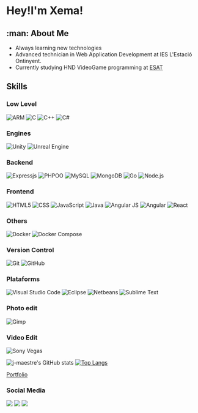 <h1>Hey!I'm Xema!</h1>


<h2>:man:&nbsp;About Me</h2>


- Always learning new technologies
- Advanced technician in Web Application Development at IES L'Estació Ontinyent.
- Currently studying HND VideoGame programming at <a href="https://www.esat.es/">ESAT</a>

<h2>Skills</h2>

<h3>Low Level</h3>

![ARM](https://img.shields.io/badge/ARM-Assembler-blue)
![C](https://img.shields.io/badge/-C-blue)
![C++](https://img.shields.io/badge/-c++-00599C?logo=cplusplus&logoColor=white&style=for-the-badge)
![C#](https://img.shields.io/badge/-C%23-brightgreen)


<h3>Engines</h3>

![Unity](https://img.shields.io/badge/Unity%20Engine-57b9d3.svg?style=flat&logo=unity)
![Unreal Engine](https://img.shields.io/badge/unrealengine-%23313131.svg?style=for-the-badge&logo=unrealengine&logoColor=white)

<h3>Backend</h3>

![Expressjs](https://img.shields.io/badge/-ExpressJS-333333?style=flat)
![PHPOO](  https://img.shields.io/badge/-PHP%20OO-333333?style=flat&logo=php)
![MySQL](https://img.shields.io/badge/-MySQL-333333?style=flat&logo=mysql)
![MongoDB](https://img.shields.io/badge/-MongoDB-333333?style=flat&logo=mongodb)
![Go](https://img.shields.io/badge/-Go-333333?style=flat&logo=go)
![Node.js](https://img.shields.io/badge/-Node.js-333333?style=flat&logo=node.js)

<h3>Frontend</h3>
 
![HTML5](https://img.shields.io/badge/-HTML5-333333?style=flat&logo=HTML5)
![CSS](https://img.shields.io/badge/-CSS-333333?style=flat&logo=CSS3&logoColor=1572B6)
![JavaScript](https://img.shields.io/badge/-JavaScript-333333?style=flat&logo=javascript)
![Java](https://img.shields.io/badge/-Java-333333?style=flat&logo=Java&logoColor=007396)
![Angular JS](https://img.shields.io/badge/-Angularjs-333333?style=flat&logo=angularjs)
![Angular](https://img.shields.io/badge/-Angular-333333?style=flat&logo=angular)
![React](https://img.shields.io/badge/-React-333333?style=flat&logo=react)

<h3>Others</h3> 

![Docker](https://img.shields.io/badge/-Docker-333333?style=flat&logo=docker)
![Docker Compose](https://img.shields.io/badge/-Docker%20Compose-333333?style=flat&logo=sublime-&logoColor=2C2255)

<h3>Version Control</h3>

![Git](https://img.shields.io/badge/-Git-333333?style=flat&logo=git)
![GitHub](https://img.shields.io/badge/-GitHub-333333?style=flat&logo=github)

<h3>Plataforms</h3>

![Visual Studio Code](https://img.shields.io/badge/-Visual%20Studio%20Code-333333?style=flat&logo=visual-studio-code&logoColor=007ACC)
![Eclipse](https://img.shields.io/badge/-Eclipse-333333?style=flat&logo=eclipse-ide&logoColor=2C2255)
![Netbeans](https://img.shields.io/badge/-Netbeans-333333?style=flat&logo=netbeans&logoColor=2C2255)
![Sublime Text](https://img.shields.io/badge/-Sublime%20Text-333333?style=flat&logo=sublime-&logoColor=2C2255)

<h3>Photo edit</h3>

![Gimp](https://img.shields.io/badge/-Gimp-333333?style=flat&logo=gimp)

<h3>Video Edit</h3>

![Sony Vegas](https://img.shields.io/badge/-Sony%20Vegas-333333?style=flat&logo=sublime-&logoColor=2C2255)

![j-maestre's GitHub stats](https://github-readme-stats.vercel.app/api?username=j-maestre&show_icons=true&theme=gruvbox)
[![Top Langs](https://github-readme-stats.vercel.app/api/top-langs/?username=j-maestre&layout=compact&theme=gruvbox&show_icons=true)](https://github.com/j-maestre/github-readme-stats)

[Portfolio](https://maestrequi.neocities.org)


<h3>Social Media</h3>

<img src="https://img.shields.io/badge/Xema Maestre Quiles%20-%230077B5.svg?&style=for-the-badge&logo=linkedin&logoColor=white"/> 
<img src="https://img.shields.io/badge/xema.maestre%20-%23E4405F.svg?&style=for-the-badge&logo=Instagram&logoColor=white"/>
<img src="https://img.shields.io/badge/jmqmaestre@gmail.com%20-%230077B5.svg?&style=for-the-badge&logo=gmail&logoColor=white"/>



